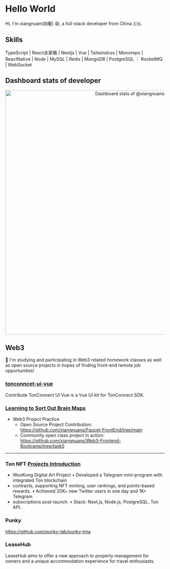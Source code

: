 # Hello World
 
Hi, I'm xiangnuan(向暖) 😄, a full-stack developer from China 🇨🇳.

## Skills

TypeScript | React全家桶 | Nextjs | Vue | Tailwindcss | Monorepo | ReactNative | Node | MySQL | Redis | MongoDB | PostgreSQL ｜ RocketMQ | WebSocket


## Dashboard stats of developer

<a href="https://next.ossinsight.io/widgets/official/compose-user-dashboard-stats?user_id=24558814" target="_blank" style="display: block" align="center">
  <picture>
    <source media="(prefers-color-scheme: dark)" srcset="https://next.ossinsight.io/widgets/official/compose-user-dashboard-stats/thumbnail.png?user_id=24558814&image_size=auto&color_scheme=dark" width="771" height="auto">
    <img alt="Dashboard stats of @xiangnuans" src="https://next.ossinsight.io/widgets/official/compose-user-dashboard-stats/thumbnail.png?user_id=24558814&image_size=auto&color_scheme=light" width="771" height="auto">
  </picture>
</a>

<!-- Made with [OSS Insight](https://ossinsight.io/) -->

## Web3
🚀 I'm studying and participating in Web3 related homework classes as well as open source projects in hopes of finding front-end remote job opportunities!

### [tonconncet-ui-vue](https://github.com/TownSquareXYZ/tonconnect-ui-vue)
Contribute TonConnect UI Vue is a Vue UI kit for TonConnect SDK.

 
### [Learning to Sort Out Brain Maps](https://xiangnuans.github.io/blog/web3/)
- Web3 Project Practice
  - Open Source Project Contribution: https://github.com/xiangnuans/Faucet-FrontEnd/tree/main
  - Community open class project in action: https://github.com/xiangnuans/Web3-Frontend-Bootcamp/tree/task5

 ---
 
 ### Ton NFT [Projects Introduction](https://xiangnuans.github.io/xiangnuans/projects/ton-nft)

- WooKong Digital Art Project • Developed a Telegram mini-program with integrated Ton blockchain
- contracts, supporting NFT minting, user rankings, and points-based rewards. • Achieved 20K+ new Twitter users in one day and 1K+ Telegram
- subscriptions post-launch. • Stack: Next.js, Node.js, PostgreSQL, Ton API.

### Punky
https://github.com/punky-lab/punky-tma

### LeaseHub
LeaseHub aims to offer a new approach to property management for owners and a unique accommodation experience for travel enthusiasts.
